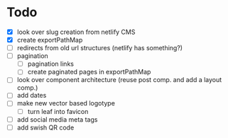 # Todo

- [x] look over slug creation from netlify CMS
- [x] create exportPathMap
- [ ] redirects from old url structures (netlify has something?)
- [ ] pagination
  - [ ] pagination links
  - [ ] create paginated pages in exportPathMap
- [ ] look over component architecture (reuse post comp. and add a layout comp.)
- [ ] add dates
- [ ] make new vector based logotype
  - [ ] turn leaf into favicon
- [ ] add social media meta tags
- [ ] add swish QR code

